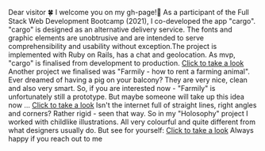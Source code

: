 Dear visitor 🍀 
I welcome you on my gh-page!🌼
As a participant of the Full Stack Web Development Bootcamp (2021), I co-developed the app "cargo". "cargo" is designed as an alternative delivery service. The fonts and graphic elements are unobtrusive and are intended to serve comprehensibility and usability without exception.The project is implemented with Ruby on Rails, has a chat and geolocation. As mvp, "cargo" is finalised from development to production. [Click to take a look](https://www.cargo-delivery.de/)
Another project we finalised was "Farmily - how to rent a farming animal". Ever dreamed of having a pig on your balcony? They are very nice, clean and also very smart. So, if you are interested now - "Farmily" is unfortunately still a prototype. But maybe someone will take up this idea now ... [Click to take a look](https://)
Isn't the internet full of straight lines, right angles and corners? Rather rigid - seen that way. So in my "Holosophy" project I worked with childlike illustrations. All very colourful and quite different from what designers usually do. But see for yourself: [Click to take a look](https://otmarje.github.io/Holos/hsophy2/)
Always happy if you reach out to me
